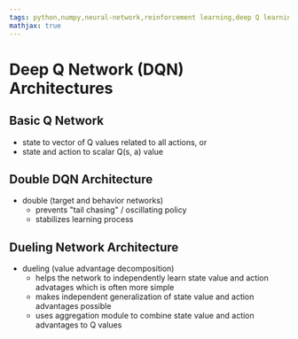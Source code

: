 ```yaml
---
tags: python,numpy,neural-network,reinforcement learning,deep Q learning,DQN,DDQN,Dueling
mathjax: true
---
```

# Deep Q Network (DQN) Architectures

## Basic Q Network
  - state to vector of Q values related to all actions, or
  - state and action to scalar Q(s, a) value

## Double DQN Architecture

- double (target and behavior networks)
  - prevents "tail chasing" / oscillating policy
  - stabilizes learning process

## Dueling Network Architecture

- dueling (value advantage decomposition)
  - helps the network to independently learn state value and action advatages which is often more simple
  - makes independent generalization of state value and action advantages possible
  - uses aggregation module to combine state value and action advantages to Q values


